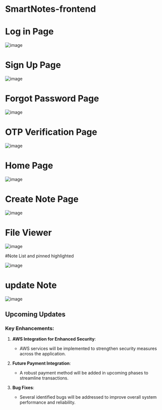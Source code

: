 
# SmartNotes-frontend


# Log in Page

![image](https://github.com/user-attachments/assets/958c9bb2-7f19-4759-8930-23a8094c1af8)

# Sign Up Page

![image](https://github.com/user-attachments/assets/584f13a2-08ed-4756-a39b-550b460924c2)

# Forgot Password Page

![image](https://github.com/user-attachments/assets/bfa500f0-bfbb-4327-a911-f3b04317525f)

# OTP Verification Page

![image](https://github.com/user-attachments/assets/af15ff42-7ebf-48b9-8bc2-d70894cdb4d3)

# Home Page

![image](https://github.com/user-attachments/assets/6d084c82-2476-4d78-a0e9-55d281695f73)

# Create Note Page

![image](https://github.com/user-attachments/assets/1aa8a8bd-56a8-41a3-bb17-6ae81cd5dd56)


# File Viewer

![image](https://github.com/user-attachments/assets/eac00cca-06e3-4d89-8e0f-b0215ff1e605)

#Note List and pinned highlighted

![image](https://github.com/user-attachments/assets/7901f23c-bb1d-4af8-a833-67e9b6607a11)

# update Note

![image](https://github.com/user-attachments/assets/b47ceee0-f11c-48cb-83ca-d1d12babb7db)



## Upcoming Updates

### Key Enhancements:
1. **AWS Integration for Enhanced Security**:
   - AWS services will be implemented to strengthen security measures across the application.

2. **Future Payment Integration**:
   - A robust payment method will be added in upcoming phases to streamline transactions.

3. **Bug Fixes**:
   - Several identified bugs will be addressed to improve overall system performance and reliability.




